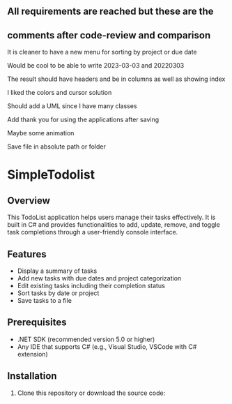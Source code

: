 ## All requirements are reached but these are the
## comments after code-review and comparison

It is cleaner to have a new menu for sorting by project or due date

Would be cool to be able to write 2023-03-03 and 20220303

The result should have headers and be in columns as well as showing index

I liked the colors and cursor solution

Should add a UML since I have many classes

Add thank you for using the applications after saving 

Maybe some animation 

Save file in absolute path or folder

# SimpleTodolist

## Overview
This TodoList application helps users manage their tasks effectively. It is built in C# and provides functionalities to add, update, remove, and toggle task completions through a user-friendly console interface.

## Features
- Display a summary of tasks
- Add new tasks with due dates and project categorization
- Edit existing tasks including their completion status
- Sort tasks by date or project
- Save tasks to a file

## Prerequisites
- .NET SDK (recommended version 5.0 or higher)
- Any IDE that supports C# (e.g., Visual Studio, VSCode with C# extension)

## Installation
1. Clone this repository or download the source code:
